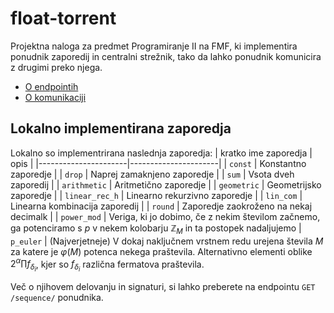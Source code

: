 # float-torrent
Projektna naloga za predmet Programiranje II na FMF, ki implementira ponudnik zaporedij in centralni strežnik, tako da lahko ponudnik komunicira z drugimi preko njega.

- [O endpointih](doc/endpoint.md)
- [O komunikaciji](doc/komunikacija.md)

## Lokalno implementirana zaporedja
Lokalno so implementrirana naslednja zaporedja:
| kratko ime zaporedja | opis                 |
|----------------------|----------------------|
| `const`              | Konstantno zaporedje | 
| `drop`               | Naprej zamaknjeno zaporedje |
| `sum`                | Vsota dveh zaporedij |
| `arithmetic`         | Aritmetično zaporedje |
| `geometric`          | Geometrijsko zaporedje |
| `linear_rec_h`       | Linearno rekurzivno zaporedje |
| `lin_com`            | Linearna kombinacija zaporedij |
| `round`              | Zaporedje zaokroženo na nekaj decimalk |
| `power_mod`          | Veriga, ki jo dobimo, če z nekim številom začnemo, ga potenciramo s $p$ v nekem kolobarju $\mathbb{Z}_M$ in ta postopek nadaljujemo
| `p_euler`            | (Najverjetneje) V dokaj naključnem vrstnem redu urejena števila $M$ za katere je $\varphi(M)$ potenca nekega praštevila. Alternativno elementi oblike $2^{\alpha} \prod f_{\delta_i}$, kjer so $f_{\delta_i}$ različna fermatova praštevila.

Več o njihovem delovanju in signaturi, si lahko preberete na
endpointu `GET /sequence/` ponudnika.